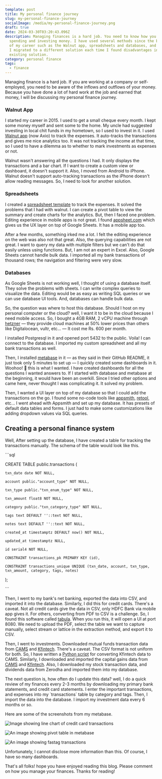 ```yaml
---
template: post
title: My personal finance journey
slug: my-personal-finance-journey
socialImage: /media/my-personal-finance-journey.png
draft: true
date: 2024-03-30T03:20:43.096Z
description: Managing finances is a hard job. You need to know how you are
  spending and investing money. I have used several methods since the beginning
  of my career such as the Walnut app, spreadsheets and databases, and metabase.
  I migrated to a different solution each time I found disadvantages in the
  existing solution.
category: personal finance
tags:
  - finance
---
```

Managing finance is a hard job. If you are working at a company or self-employed, you need to be aware of the inflows and outflows of your money. Because you have done a lot of hard work at the job and earned that money, I will be discussing my personal finance journey.

### Walnut App

I started my career in 2015. I used to get a small cheque every month. I kept some money myself and sent some to the home. My uncle had suggested investing in local chit funds in my hometown, so I used to invest in it. I used [Walnut app](https://axio.co.in/walnut/) (now Axio) to track the expenses. It auto-tracks the transactions and gives me nice analytics too. It was not tracking the income at that time, so I used to have a dilemma as to whether to mark investments as expenses or not.

Walnut wasn't answering all the questions I had. It only displays the transactions and a bar chart. If I want to create a custom view or dashboard, it doesn't support it. Also, I moved from Android to iPhone. Walnut doesn't support auto-tracking transactions as the iPhone doesn't allow reading messages. So, I need to look for another solution.

### Spreadsheets

I created a [spreadsheet template](https://docs.google.com/spreadsheets/d/107jTWsyzDal5dUOaaP8rXidnaolxMn0WzVgKuCIYzME/edit#gid=1090004693) to track the expenses. It solved the problems that I had with walnut. I can create a pivot table to view the summary and create charts for the analytics. But, then I faced one problem. Editing experience in mobile apps is not great. I found [appsheet.com](https://about.appsheet.com/home/) which gives us the UX layer on top of Google Sheets. It has a mobile app too.[](https://about.appsheet.com/home/)

After a few months, something irked me a lot. I felt the editing experience on the web was also not that great. Also, the querying capabilities are not great. I want[](https://about.appsheet.com/home/) to query my data with multiple filters but we can't do that easily unless using functions. But, I am not an expert in Excel. Also, Google Sheets cannot handle bulk data. I imported all my bank transactions of thousand rows; the navigation and filtering were very slow.

### Databases

As Google Sheets is not working well, I thought of using a database itself. They solve the problems with sheets. I can write complex queries to visualize the data. Editing would be as easy as writing SQL queries or we can use database UI tools. And, databases can handle bulk data.

So, the question was where to host this database. Should I host on my personal computer or the cloud? well, I want it to be in the cloud because I need mobile access. So, I bought a 4GB RAM, 2 vCPU machine through [hetzner](https://www.hetzner.com) — they provide cloud machines at 50% lower prices than others like Digitalocean, vultr, etc... — It cost me Rs. 600 per month.

I installed Postgresql in it and opened port 5432 to the public. Voila! I can connect to the database. I imported my custom spreadsheet and all my bank transactions as well.

Then, I installed [metabase](https://www.metabase.com/docs/latest/configuring-metabase/setting-up-metabase) in it — as they said in their GitHub README, it just took only 5 minutes to set up — I quickly created some dashboards in it. Woohoo! 🥳 this is what I wanted. I have created dashboards for all the questions I wanted answers to. If I started with database and metabase at the beginning, it would have been an overkill. Since I tried other options and came here, never thought I was complicating it. It solved my problem.

Then, I wanted a UI layer on top of my database so that I could add the transactions on the go. I found some no-code tools like [appsmith](https://www.appsmith.com?ref=lokesh1729.com), [retool](https://retool.com?ref=lokesh1729.com), etc... I went ahead with Appsmith and set up my database. It has presets of default data tables and forms. I just had to make some customizations like adding dropdown values via SQL queries.

## Creating a personal finance system

Well, After setting up the database, I have created a table for tracking the transactions manually. The schema of the table would look like this.

\`\``sql

CREATE TABLE public.transactions (

	txn_date date NOT NULL,

	account public."account_type" NOT NULL,

	txn_type public."txn_enum_type" NOT NULL,

	txn_amount float8 NOT NULL,

	category public."txn_category_type" NOT NULL,

	tags text DEFAULT ''::text NOT NULL,

	notes text DEFAULT ''::text NOT NULL,

	created_at timestamptz DEFAULT now() NOT NULL,

	updated_at timestamptz NULL,

	id serial4 NOT NULL,

	CONSTRAINT transactions_pk PRIMARY KEY (id),

	CONSTRAINT transactions_unique UNIQUE (txn_date, account, txn_type, txn_amount, category, tags, notes)

);

\`\``

Then, I went to my bank's net banking, exported the data into CSV, and imported it into the database. Similarly, I did this for credit cards. There's a caveat. Not all credit cards give the data in CSV, only HDFC Bank via mobile app gives it. For others, converting from PDF to CSV is a challenge. So, I found this software called [tabula](https://github.com/tabulapdf/tabula). When you run this, it will open a UI at port 8080. We need to upload the PDF, select the table we want to capture manually, select stream or lattice in the extraction method, and export it to CSV.

Then, I went to investments. Downloaded mutual funds transaction data from [CAMS](https://www.camsonline.com/Investors/Statements/Transaction-Details-Statement) and [Kfintech](https://mfs.kfintech.com/investor/General/AccountStatement). There's a caveat. The CSV format is not uniform for both. So, I have written a [Python script](https://gist.github.com/lokesh1729/675468e1ae98e6e4dde3d9119573c67a) for converting Kfintech data to CAMS. Similarly, I downloaded and imported the capital gains data from [CAMS](https://www.camsonline.com/Investors/Statements/Capital-Gain&Capital-Loss-statement) and [Kfintech](https://mfs.kfintech.com/investor/General/CapitalGainsLossAccountStatement). Also, I downloaded my stock transaction data, and dividends data from Zerodha and imported them into my database.

The next question is, how often do I update this data? well, I do a quick review of my finances every 2-3 months by downloading my primary bank statements, and credit card statements. I enter the important transactions, and expenses into my \`transactions\` table by category and tags. Then, I import the data into the database. I import my investment data every 6 months or so.

 Here are some of the screenshots from my metabase.

![Image showing line chart of credit card transactions](/media/metabase-credit-cards.png "HDFC and SBI credit card spend trend by month")

![An image showing pivot table in metabase](/media/metabase-pivot-table.png "Pivot table on my transactions data that I track manually")

![An image showing fastag transactions](/media/metabase-fastag.png "I even imported the fastag transaction data 😂")

Unfortunately, I cannot disclose more information than this. Of course, I have so many dashboards.

That's all folks! hope you have enjoyed reading this blog. Please comment on how you manage your finances. Thanks for reading!
